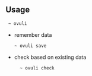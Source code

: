 ## Usage

```sh
 ~ ovuli
```

- remember data
	```sh
	~ ovuli save
	```

- check based on existing data
  ```sh
	~ ovuli check
	```
